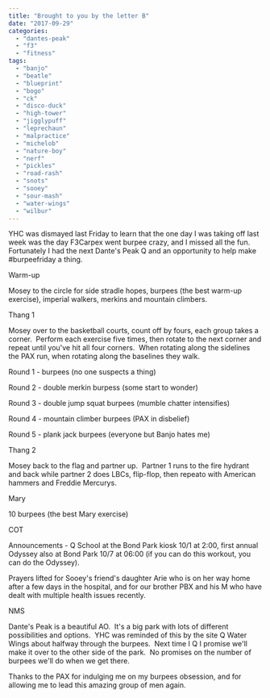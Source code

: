 ```yaml
---
title: "Brought to you by the letter B"
date: "2017-09-29"
categories: 
  - "dantes-peak"
  - "f3"
  - "fitness"
tags: 
  - "banjo"
  - "beatle"
  - "blueprint"
  - "bogo"
  - "ck"
  - "disco-duck"
  - "high-tower"
  - "jigglypuff"
  - "leprechaun"
  - "malpractice"
  - "michelob"
  - "nature-boy"
  - "nerf"
  - "pickles"
  - "road-rash"
  - "snots"
  - "sooey"
  - "sour-mash"
  - "water-wings"
  - "wilbur"
---
```


YHC was dismayed last Friday to learn that the one day I was taking off last week was the day F3Carpex went burpee crazy, and I missed all the fun.  Fortunately I had the next Dante's Peak Q and an opportunity to help make #burpeefriday a thing.

Warm-up

Mosey to the circle for side stradle hopes, burpees (the best warm-up exercise), imperial walkers, merkins and mountain climbers.

Thang 1

Mosey over to the basketball courts, count off by fours, each group takes a corner.  Perform each exercise five times, then rotate to the next corner and repeat until you've hit all four corners.  When rotating along the sidelines the PAX run, when rotating along the baselines they walk.

Round 1 - burpees (no one suspects a thing)

Round 2 - double merkin burpess (some start to wonder)

Round 3 - double jump squat burpees (mumble chatter intensifies)

Round 4 - mountain climber burpees (PAX in disbelief)

Round 5 - plank jack burpees (everyone but Banjo hates me)

Thang 2

Mosey back to the flag and partner up.  Partner 1 runs to the fire hydrant and back while partner 2 does LBCs, flip-flop, then repeato with American hammers and Freddie Mercurys.

Mary

10 burpees (the best Mary exercise)

COT

Announcements - Q School at the Bond Park kiosk 10/1 at 2:00, first annual Odyssey also at Bond Park 10/7 at 06:00 (if you can do this workout, you can do the Odyssey).

Prayers lifted for Sooey's friend's daughter Arie who is on her way home after a few days in the hospital, and for our brother PBX and his M who have dealt with multiple health issues recently.

NMS

Dante's Peak is a beautiful AO.  It's a big park with lots of different possibilities and options.  YHC was reminded of this by the site Q Water Wings about halfway through the burpees.  Next time I Q I promise we'll make it over to the other side of the park.  No promises on the number of burpees we'll do when we get there.

Thanks to the PAX for indulging me on my burpees obsession, and for allowing me to lead this amazing group of men again.
